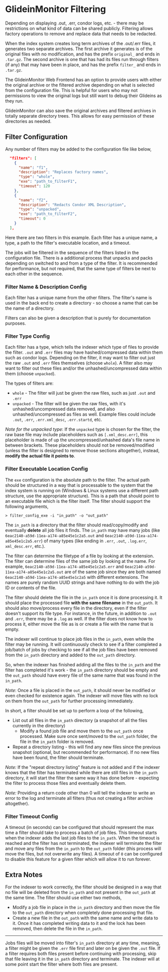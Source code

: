 # GlideinMonitor Filtering

Depending on displaying .out, .err, condor logs, etc. - there may be restrictions on what kind of data can be shared publicly.  Filtering allows factory operations to remove and replace data that needs to be redacted.

When the index system creates long term archives of the .out/.err files, it generates two separate archives.  The first archive it generates is of the original files with no modification, and has the prefix `original_` and ends in `.tar.gz`.  The second archive is one that has had its files run through filters (if any) that may have been in place, and has the prefix `filter_` and ends in `.tar.gz`.

The GlideinMonitor Web Frontend has an option to provide users with either the original archive or the filtered archive depending on what is selected from the configuration file.  This is helpful for users who may not permissions to view the original logs but still want to debug their Glideins as they run.

GlideinMonitor can also save the original archives and filtered archives in totally separate directory trees.  This allows for easy permission of these directories as needed. 

## Filter Configuration

Any number of filters may be added to the configuration file like below,

```json
  "filters": [
    {
      "name": "f1",
      "description": "Replaces factory names",
      "type": "whole",
      "exe": "path_to_filterF1",
      "timeout": 120
    },
    {
      "name": "f2",
      "description": "Redacts Condor XML Description",
      "type": "unpacked",
      "exe": "path_to_filterF2",
      "timeout": 0
    }
  ],
```

Here there are two filters in this example.  Each filter has a unique name, a type, a path to the filter's executable location, and a timeout.  

The jobs will be filtered in the sequence of the filters listed in the configuration file.  There is a additional process that unpacks and packs depending on switched to and from a type of the filter.  It is recommended for performance, but not required, that the same type of filters be next to each other in the sequence.

### Filter Name & Description Config

Each filter has a unique name from the other filters.  The filter's name is used in the back end to create a directory - so choose a name that can be the name of a directory.

Filters can also be given a description that is purely for documentation purposes.

### Filter Type Config

Each filter has a type, which tells the indexer which type of files to provide the filter.  `.out` and `.err` files may have hashed/compressed data within them such as condor logs.  Depending on the filter, it may want to filter out just the raw `.out` and `.err` files themselves (choose `whole`).  A filter also may want to filter out these files and/or the unhashed/uncompressed data within them (choose `unpacked`).

The types of filters are:

- `whole` - The filter will just be given the raw files, such as just `.out` and `.err`
- `unpacked` - The filter will be given the raw files, with it's unhashed/uncompressed data removed, and also unhashed/uncompressed as files as well.  Example files could include `.out`, `.err`, `.err.xml_desc`, `.err.startd`, etc.

*Note for the unpacked type*: If the `unpacked` type is chosen for the filter, the raw base file may include placeholders such as `[.xml_desc.err]`, this placeholder is made of up the uncompressed/unhashed data's file name in between brackets.  These placeholders should not be removed/modified (unless the filter is designed to remove those sections altogether), instead, **modify the actual file it points to**.

### Filter Executable Location Config

The `exe` configuration is the absolute path to the filter.  The actual path should be structured in a way that is processable to the system that the index system is running on (Windows & Linux systems use a different path structure, use the appropriate structure).  This is a path that should point to an executable file which is the filter itself.  The filter should support the following arguments,

```
> filter_config_exe -i "in_path" -o "out_path"
```

The `in_path` is a directory that the filter should read/copy/modify and eventually **delete** all job files it finds.  The `in_path` may have many jobs (like `6eac2140-a59d-11ea-a174-a85e45e1c2a5.out` and `6eac2140-a59d-11ea-a174-a85e45e1c2a5.err`) of many types (like ending in `.err`, `.out`, `.log.err`, `xml_desc.err`, etc.).  

The filter can determine the filetype of a file by looking at the extension.  The filter can determine files of the same job by looking at the name.  For example, `6eac2140-a59d-11ea-a174-a85e45e1c2a5.err` and `6eac2140-a59d-11ea-a174-a85e45e1c2a5.out` are of the same job since they are both named `6eac2140-a59d-11ea-a174-a85e45e1c2a5` with different extensions.  The names are purely random UUID strings and have nothing to do with the job ID or contents of the file.

The filter should delete the file in the `in_path` once it is done processing it.  It should place the processed file **with the same filename** in the `out_path`.  It should also move/process every file in the directory, even if the filter doesn't support its file type.  For instance, in the future, in addition to `.out` and `.err`, there may be a `.log` as well.  If the filter does not know how to process it, either move the file as is or create a file with the name that is empty.

The indexer will continue to place job files in the `in_path`, even while the filter may be running.  It will continuously check to see if a filter completed a job/batch of jobs by checking to see if all the job files have been removed from the `in_path` directory and added to the `out_path` directory.

So, when the indexer has finished adding all the files to the `in_path` and the filter has completed it's work - the `in_path` directory should be empty and the `out_path` should have every file of the same name that was found in the `in_path`.

*Note*: Once a file is placed in the `out_path`, it should never be modified or even checked for existence again.  The indexer will move files with no lock on them from the `out_path` for further processing immediately.

In short, a filter should be set up to perform a loop of the following,

- List out all files in the `in_path` directory (a snapshot of all the files currently in the directory)
    - Modify a found job file and move them to the `out_path` once processed.  Make sure once sent/moved to the `out_path` folder, the file in the `in_path` folder is removed.
- Repeat a directory listing - this will find any new files since the previous snapshot (optional, but recommended for performance).  If no new files have been found, the filter should terminate.

*Note:* If the "repeat directory listing" feature is not added and if the indexer knows that the filter has terminated while there are still files in the `in_path` directory, it will start the filter the same way it has done before - expecting the filter to process those files and eventually delete them.

*Note:*  Providing a return code other than 0 will tell the indexer to write an error to the log and terminate all filters (thus not creating a filter archive altogether).

### Filter Timeout Config

A timeout (in seconds) can be configured that should represent the max time a filter should take to process a batch of job files.  This timeout starts when the indexer adds the last job files to the `in_path`.  When the timeout is reached and the filter has not terminated, the indexer will terminate the filter and move any files from the `in_path` to the `out_path` folder (this process will move the files, but not overwrite any files).  A timeout of `0` can be configured to disable this feature for a given filter which will allow it to run forever.

## Extra Notes

For the indexer to work correctly, the filter should be designed in a way that no file will be deleted from the `in_path` and not present in the `out_path` at the same time.  The filter should use either two methods,

- Modify a job file in place in the `in_path` directory and then move the file to the `out_path` directory when completely done processing that file.
- Create a new file in the `out_path` with the same name and write data to it.  Once it has completed writing data to it and the lock has been removed, then delete the file in the `in_path`.

----

Jobs files will be moved into filter's `in_path` directory at any time, meaning, a filter might be given the `.err` file first and later on be given the `.out` file.  If a filter requires both files present before continuing with processing, skip that file leaving it in the `in_path` directory and terminate.  The indexer will at some point start the filter where both files are present.
